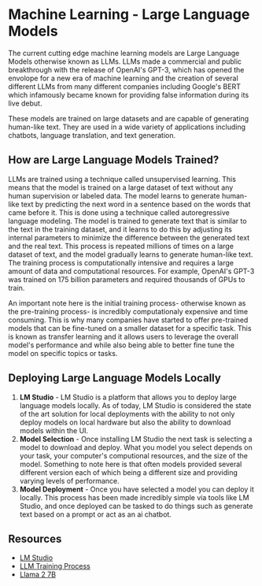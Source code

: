 # Machine Learning - Large Language Models
The current cutting edge machine learning models are Large Language Models otherwise known as LLMs. LLMs made a commercial and public breakthrough with the release of OpenAI's GPT-3, which has opened the envolope for a new era of machine learning and the creation of several different LLMs from many different companies including Google's BERT which infamously became known for providing false information during its live debut.

 These models are trained on large datasets and are capable of generating human-like text. They are used in a wide variety of applications including chatbots, language translation, and text generation.

## How are Large Language Models Trained?
LLMs are trained using a technique called unsupervised learning. This means that the model is trained on a large dataset of text without any human supervision or labeled data. The model learns to generate human-like text by predicting the next word in a sentence based on the words that came before it. This is done using a technique called autoregressive language modeling. The model is trained to generate text that is similar to the text in the training dataset, and it learns to do this by adjusting its internal parameters to minimize the difference between the generated text and the real text. This process is repeated millions of times on a large dataset of text, and the model gradually learns to generate human-like text. The training process is computationally intensive and requires a large amount of data and computational resources. For example, OpenAI's GPT-3 was trained on 175 billion parameters and required thousands of GPUs to train.

An important note here is the initial training process- otherwise known as the pre-training process- is incredibly computationaly expensive and time consuming. This is why many companies have started to offer pre-trained models that can be fine-tuned on a smaller dataset for a specific task. This is known as transfer learning and it allows users to leverage the overall model's performance and while also being able to better fine tune the model on specific topics or tasks.

## Deploying Large Language Models Locally
1. **LM Studio** - LM Studio is a platform that allows you to deploy large language models locally. As of today, LM Studio is considered the state of the art solution for local deployments with the ability to not only deploy models on local hardware but also the ability to download models within the UI.
2. **Model Selection** - Once installing LM Studio the next task is selecting a model to download and deploy. What you model you select depends on your task, your computer's computional resources, and the size of the model. Something to note here is that often models provided several different version each of which being a different size and providing varying levels of performance.
3. **Model Deployment** - Once you have selected a model you can deploy it locally. This process has been made incredibly simple via tools like LM Studio, and once deployed can be tasked to do things such as generate text based on a prompt or act as an ai chatbot.

## Resources
- [LM Studio](https://lmstudio.ai/)
- [LLM Training Process](https://medium.com/@masteringllm/llm-training-a-simple-3-step-guide-you-wont-find-anywhere-else-98ee218809e5)
- [Llama 2 7B](https://huggingface.co/TheBloke/Llama-2-7B-Chat-GGUF)
